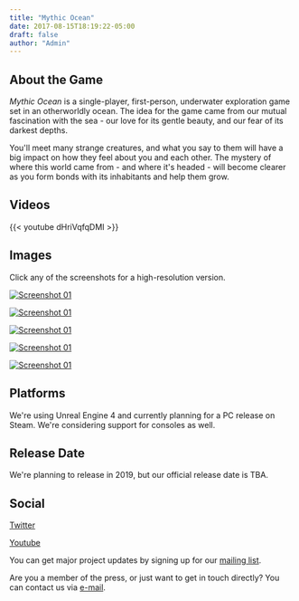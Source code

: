 ```yaml
---
title: "Mythic Ocean"
date: 2017-08-15T18:19:22-05:00
draft: false
author: "Admin"
---
```


## About the Game

*Mythic Ocean* is a single-player, first-person, underwater exploration game set in an otherworldly ocean. The idea for the game came from our mutual fascination with the sea - our love for its gentle beauty, and our fear of its darkest depths.

You'll meet many strange creatures, and what you say to them will have a big impact on how they feel about you and each other. The mystery of where this world came from - and where it's headed - will become clearer as you form bonds with its inhabitants and help them grow.

## Videos

{{< youtube dHriVqfqDMI >}}

## Images

Click any of the screenshots for a high-resolution version.

[![Screenshot 01](/images/presskit/screenshots/preview/screenshot_01.png)](/images/presskit/screenshots/high/screenshot_01.png)

[![Screenshot 01](/images/presskit/screenshots/preview/screenshot_02.png)](/images/presskit/screenshots/high/screenshot_02.png)

[![Screenshot 01](/images/presskit/screenshots/preview/screenshot_03.png)](/images/presskit/screenshots/high/screenshot_03.png)

[![Screenshot 01](/images/presskit/screenshots/preview/screenshot_04.png)](/images/presskit/screenshots/high/screenshot_04.png)

[![Screenshot 01](/images/presskit/screenshots/preview/screenshot_05.png)](/images/presskit/screenshots/high/screenshot_05.png)

## Platforms

We're using Unreal Engine 4 and currently planning for a PC release on Steam. We're considering support for consoles as well.

## Release Date

We're planning to release in 2019, but our official release date is TBA.

## Social

[Twitter](https://twitter.com/ParaluneGames)

[Youtube](https://www.youtube.com/channel/UCVkwnM-fd8gv5Fsx7FuDA7Q)

You can get major project updates by signing up for our [mailing list](http://eepurl.com/dnNdaf).

Are you a member of the press, or just want to get in touch directly? You can contact us via [e-mail](mailto:contact@paralune.com).